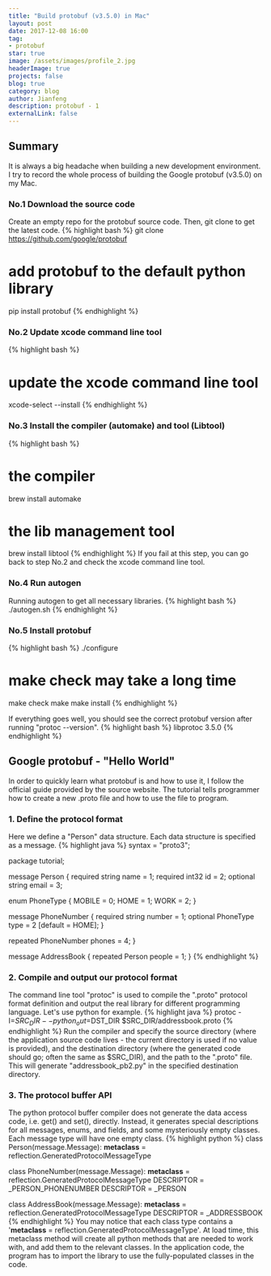 ```yaml
---
title: "Build protobuf (v3.5.0) in Mac"
layout: post
date: 2017-12-08 16:00
tag: 
- protobuf
star: true
image: /assets/images/profile_2.jpg
headerImage: true
projects: false
blog: true
category: blog
author: Jianfeng
description: protobuf - 1
externalLink: false
---
```


## Summary
It is always a big headache when building a new development environment. I try to record the whole process of building the Google protobuf (v3.5.0) on my Mac.

### No.1 Download the source code
Create an empty repo for the protobuf source code. Then, git clone to get the latest code.
{% highlight bash %}
git clone https://github.com/google/protobuf
# add protobuf to the default python library
pip install protobuf
{% endhighlight %}

### No.2 Update xcode command line tool
{% highlight bash %}
# update the xcode command line tool
xcode-select --install
{% endhighlight %}

### No.3 Install the compiler (automake) and tool (Libtool)
{% highlight bash %}
# the compiler
brew install automake
# the lib management tool
brew install libtool
{% endhighlight %}
If you fail at this step, you can go back to step No.2 and check the xcode command line tool.

### No.4 Run autogen
Running autogen to get all necessary libraries.
{% highlight bash %}
./autogen.sh
{% endhighlight %}

### No.5 Install protobuf
{% highlight bash %}
./configure
# make check may take a long time
make check
make
make install
{% endhighlight %}

If everything goes well, you should see the correct protobuf version after running "protoc --version".
{% highlight bash %}
libprotoc 3.5.0
{% endhighlight %}

## Google protobuf - "Hello World"
In order to quickly learn what protobuf is and how to use it, I follow the official guide provided by the source website. The tutorial tells programmer how to create a new .proto file and how to use the file to program.

### 1. Define the protocol format
Here we define a "Person" data structure. Each data structure is specified as a message.
{% highlight java %}
syntax = "proto3";

package tutorial;

message Person {
  required string name = 1;
  required int32 id = 2;
  optional string email = 3;

  enum PhoneType {
    MOBILE = 0;
    HOME = 1;
    WORK = 2;
  }

  message PhoneNumber {
    required string number = 1;
    optional PhoneType type = 2 [default = HOME];
  }

  repeated PhoneNumber phones = 4;
}

message AddressBook {
  repeated Person people = 1;
}
{% endhighlight %}

### 2. Compile and output our protocol format
The command line tool "protoc" is used to compile the ".proto" protocol format definition and output the real library for different programming language. Let's use python for example.
{% highlight java %}
protoc -I=$SRC_DIR --python_out=$DST_DIR $SRC_DIR/addressbook.proto
{% endhighlight %}
Run the compiler and specify the source directory (where the application source code lives - the current directory is used if no value is provided), and the destination directory (where the generated code should go; often the same as $SRC_DIR), and the path to the ".proto" file. 
This will generate "addressbook_pb2.py" in the specified destination directory.

### 3. The protocol buffer API
The python protocol buffer compiler does not generate the data access code, i.e. get() and set(), directly. Instead, it generates special descriptions for all messages, enums, and fields, and some mysteriously empty classes. Each message type will have one empty class.
{% highlight python %}
class Person(message.Message):
  __metaclass__ = reflection.GeneratedProtocolMessageType

  class PhoneNumber(message.Message):
    __metaclass__ = reflection.GeneratedProtocolMessageType
    DESCRIPTOR = _PERSON_PHONENUMBER
  DESCRIPTOR = _PERSON

class AddressBook(message.Message):
  __metaclass__ = reflection.GeneratedProtocolMessageType
  DESCRIPTOR = _ADDRESSBOOK
{% endhighlight %}
You may notice that each class type contains a '__metaclass__ = reflection.GeneratedProtocolMessageType'. At load time, this metaclass method will create all python methods that are needed to work with, and add them to the relevant classes. 
In the application code, the program has to import the library to use the fully-populated classes in the code.


